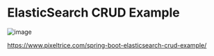 # ElasticSearch CRUD Example

![image](https://user-images.githubusercontent.com/60578423/211254225-c547f959-b444-4f59-86a7-c84b830a9e44.png) 

https://www.pixeltrice.com/spring-boot-elasticsearch-crud-example/
